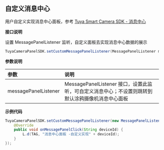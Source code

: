 ## 自定义消息中心

用户自定义实现消息中心面板，参考 [Tuya Smart Camera SDK - 消息中心](https://tuyainc.github.io/tuyasmart_camera_android_sdk_doc/zh-hans/resource/message_center_list.html)

**接口说明**

设置 MessagePanelListener 监听，自定义面板去实现消息中心数据的展示

```java
TuyaCameraPanelSDK.setCustomMessagePanelListener(MessagePanelListener messagePanelListener);
```

 **参数说明**

| 参数                 | 说明                                                         |
| :------------------- | :----------------------------------------------------------- |
| messagePanelListener | MessagePanelListener 接口，设置此监听，可自定义消息中心；不设置则跳转到默认涂鸦摄像机消息中心面板 |

**示例代码**

```java
TuyaCameraPanelSDK.setCustomMessagePanelListener(new MessagePanelListener() {
    @Override
    public void onMessagePanelClick(String deviceId) {
        L.d(TAG, "消息中心面板 -自定义实现" + deviceId);
    }
});
```
